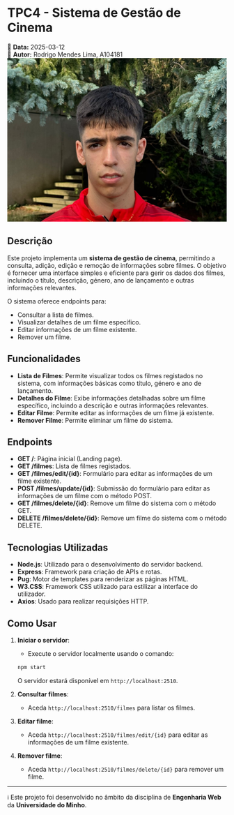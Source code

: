 # TPC4 - Sistema de Gestão de Cinema

📅 **Data:** 2025-03-12  
👤 **Autor:** Rodrigo Mendes Lima, A104181  
![Foto](../Images/foto.jpg)  

## Descrição

Este projeto implementa um **sistema de gestão de cinema**, permitindo a consulta, adição, edição e remoção de informações sobre filmes. O objetivo é fornecer uma interface simples e eficiente para gerir os dados dos filmes, incluindo o título, descrição, género, ano de lançamento e outras informações relevantes.

O sistema oferece endpoints para:
- Consultar a lista de filmes.
- Visualizar detalhes de um filme específico.
- Editar informações de um filme existente.
- Remover um filme.

## Funcionalidades

- **Lista de Filmes**: Permite visualizar todos os filmes registados no sistema, com informações básicas como título, género e ano de lançamento.
- **Detalhes do Filme**: Exibe informações detalhadas sobre um filme específico, incluindo a descrição e outras informações relevantes.
- **Editar Filme**: Permite editar as informações de um filme já existente.
- **Remover Filme**: Permite eliminar um filme do sistema.

## Endpoints

- **GET /**: Página inicial (Landing page).
- **GET /filmes**: Lista de filmes registados.
- **GET /filmes/edit/{id}**: Formulário para editar as informações de um filme existente.
- **POST /filmes/update/{id}**: Submissão do formulário para editar as informações de um filme com o método POST.
- **GET /filmes/delete/{id}**: Remove um filme do sistema com o método GET.
- **DELETE /filmes/delete/{id}**: Remove um filme do sistema com o método DELETE.

## Tecnologias Utilizadas

- **Node.js**: Utilizado para o desenvolvimento do servidor backend.
- **Express**: Framework para criação de APIs e rotas.
- **Pug**: Motor de templates para renderizar as páginas HTML.
- **W3.CSS**: Framework CSS utilizado para estilizar a interface do utilizador.
- **Axios**: Usado para realizar requisições HTTP.

## Como Usar

1. **Iniciar o servidor**:
    - Execute o servidor localmente usando o comando:
    ```bash
    npm start
    ```
    O servidor estará disponível em `http://localhost:2510`.

2. **Consultar filmes**:
    - Aceda `http://localhost:2510/filmes` para listar os filmes.

3. **Editar filme**:
    - Aceda `http://localhost:2510/filmes/edit/{id}` para editar as informações de um filme existente.

4. **Remover filme**:
    - Aceda `http://localhost:2510/filmes/delete/{id}` para remover um filme.

---

ℹ️ Este projeto foi desenvolvido no âmbito da disciplina de **Engenharia Web** da **Universidade do Minho**.